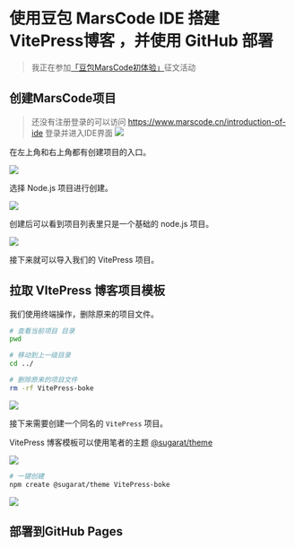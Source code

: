 # 使用豆包 MarsCode IDE 搭建  VitePress博客 ，并使用 GitHub 部署
>我正在参加[「豆包MarsCode初体验」](https://juejin.cn/post/7384997062416252939)征文活动

## 创建MarsCode项目

>还没有注册登录的可以访问 https://www.marscode.cn/introduction-of-ide 登录并进入IDE界面
![](https://cdn.upyun.sugarat.top/mdImg/sugar/c331c475497e3e35eb54debcb1edcb22)

在左上角和右上角都有创建项目的入口。

![](https://cdn.upyun.sugarat.top/mdImg/sugar/9cb29ef6e068d57e8185b5784ec09ce2)

选择 Node.js 项目进行创建。

![](https://cdn.upyun.sugarat.top/mdImg/sugar/a6d82c0919e1ed834e47cac0965521e2)

创建后可以看到项目列表里只是一个基础的 node.js 项目。

![](https://cdn.upyun.sugarat.top/mdImg/sugar/a3ff12727f02a087c1ab2f57ca420fb5)

接下来就可以导入我们的 VitePress 项目。

## 拉取 VItePress 博客项目模板

我们使用终端操作，删除原来的项目文件。

```sh
# 查看当前项目 目录
pwd

# 移动到上一级目录
cd ../

# 删除原来的项目文件
rm -rf VitePress-boke
```

![](https://cdn.upyun.sugarat.top/mdImg/sugar/4827468b7b6f7cdb991c405d20bcebad)

接下来需要创建一个同名的 `VitePress` 项目。

VitePress 博客模板可以使用笔者的主题 [@sugarat/theme](https://theme.sugarat.top/)

![](https://cdn.upyun.sugarat.top/mdImg/sugar/42cd40b377f3dbf0654a467736b12161)

```sh
# 一键创建
npm create @sugarat/theme VitePress-boke
```

![](https://cdn.upyun.sugarat.top/mdImg/sugar/ba5726ac199a5f3551d7cfd67bbfb1b2)

## 部署到GitHub Pages